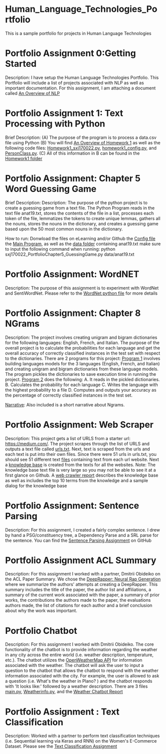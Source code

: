 # Human_Language_Technologies_Portfolio
This is a sample portfolio for projects in Human Language Technologies

# Portfolio Assignment 0:Getting Started
Description: I have setup the Human Language Technologies Portfolio. This Portfolio will include a list of projects associated with NLP as well as important documentation.
For this assignment, I am attaching a document called
[An Overview of NLP](https://github.com/surajjanakiraman/Human_Language_Technologies_Portfolio/blob/main/sxj170022PortfolioAssignment0GettingStarted/sxj170022An%20Overview%20of%20NLP.pdf)


# Portfolio Assignment 1: Text Processing with Python
Brief Description:
(A) The purpose of the program is to process a data.csv file using
Python
(B) You will find [An Overview of Homework 1](https://github.com/surajjanakiraman/Human_Language_Technologies_Portfolio/blob/main/sxj170022PortfolioAssignment1/Overview%20of%20Homework1.txt) as well as
the following code files: [Homework1_sxj170022.py](https://github.com/surajjanakiraman/Human_Language_Technologies_Portfolio/blob/main/sxj170022PortfolioAssignment1/Homework1_sxj170022.py), [homework1_config.py](https://github.com/surajjanakiraman/Human_Language_Technologies_Portfolio/blob/main/sxj170022PortfolioAssignment1/homework1_config.py), and [PersonClass.py](https://github.com/surajjanakiraman/Human_Language_Technologies_Portfolio/blob/main/sxj170022PortfolioAssignment1/PersonClass.py).
(C) All of this information in B can be found in the [Homework1 folder](https://github.com/surajjanakiraman/Human_Language_Technologies_Portfolio/tree/main/sxj170022PortfolioAssignment1)


# Portfolio Assignment: Chapter 5 Word Guessing Game
Brief Description:
Description: The purpose of the python project is to create a guessing game from a text file. The Python Program reads in the text file anat19.txt, stores the contents of the file in a list,
 processes each token of the file, lemmatizes the tokens to create unique lemmas, gathers all the nouns,
stores the nouns in the dictionary, and creates a guessing game based upon the 50 most common nouns in the dictionary.

How to run: Donwload the files on eLearning and/or Github the
[Config file](https://github.com/surajjanakiraman/Human_Language_Technologies_Portfolio/blob/main/sxj170022_PortfolioChapter5_GuessingGame/PortfolioChapter5_GuessingGame_config.py)
the [Main Program](https://github.com/surajjanakiraman/Human_Language_Technologies_Portfolio/blob/main/sxj170022_PortfolioChapter5_GuessingGame/sxj170022_PortfolioChapter5_GuessingGame.py), as well as the [data folder](https://github.com/surajjanakiraman/Human_Language_Technologies_Portfolio/tree/main/sxj170022_PortfolioChapter5_GuessingGame/data) containing anat19.txt
 make sure to input the following command when running:
 python sxj170022_PortfolioChapter5_GuessingGame.py data/anat19.txt

# Portfolio Assignment: WordNET
Description: The purpose of this assignment is to experiment with
WordNet and SentiWordNet.
Please refer to the [WordNet python file](https://github.com/surajjanakiraman/Human_Language_Technologies_Portfolio/blob/main/sxj170022_AssignmentWordnet.ipynb) for more details

# Portfolio Assignment: Chapter 8 NGrams
Description: The project involves creating unigram and bigram dictionaries for the following languages: English, French, and Italian. The purpose of the overall project is to calculate the probabilities for each language and get the overall accuracy of correctly classified instances in the test set with respect to the dictionaries.
There are 2 programs for this project:
[Program 1](https://github.com/surajjanakiraman/Human_Language_Technologies_Portfolio/blob/main/sxj170022_PortfolioAssignment_NGrams/program1.py) involves building languages models for the 3 languages (English, French, and Italian) and creating unigram and bigram dictionaries from these language models. The program pickles the dictionaries to save execution time in running the project.
[Program 2](https://github.com/surajjanakiraman/Human_Language_Technologies_Portfolio/blob/main/sxj170022_PortfolioAssignment_NGrams/program2.py) does the following:
 A. It reads in the pickled dictionaries.
 B. Calculates the probability for each language
 C. Writes the language with the highest probability to a file
 D. Computes and outputs your accuracy as the percentage of correctly classified instances in the test set.

 [Narrative](https://github.com/surajjanakiraman/Human_Language_Technologies_Portfolio/blob/main/sxj170022_PortfolioAssignment_NGrams/Ngrams.pdf): Also included is a short narrative about Ngrams.


# Portfolio Assignment: Web Scraper
Description: This project gets a list of URLS from a starter url:
 https://medium.com/. The project scrapes through the list of URLS and outputs a text file called [urls.txt](https://github.com/surajjanakiraman/Human_Language_Technologies_Portfolio/blob/main/sxj170022_PortfolioAssignment_WebScraper/Web_scraper/urls.txt). Next, text is scraped from the urls and each text is put into their own files. Since there were 51 urls in urls.txt, you should see 51 different text [files](https://github.com/surajjanakiraman/Human_Language_Technologies_Portfolio/tree/main/sxj170022_PortfolioAssignment_WebScraper/Web_scraper/files) containing text from each url website.
Next a [knowledge base](https://github.com/surajjanakiraman/Human_Language_Technologies_Portfolio/blob/main/sxj170022_PortfolioAssignment_WebScraper/Web_scraper/knowledge_base.txt) is created from the texts for all the websites. Note: The knowledge base text file is very large so you may not be able to see it at a first glance on Github.
A [web crawler report](https://github.com/surajjanakiraman/Human_Language_Technologies_Portfolio/blob/main/sxj170022_PortfolioAssignment_WebScraper/Web_crawler_Report.docx) describes the knowledge base as well as includes the top 10 terms from the knowledge and a sample dialog for the knowledge base


# Portfolio Assignment: Sentence Parsing
Description: For this assignment, I created a fairly complex sentence.  I drew by hand a PSG/constituency tree, a Dependency Parse and a SRL parse for the sentence. You can find the [Sentence Parsing Assignment](https://github.com/surajjanakiraman/Human_Language_Technologies_Portfolio/blob/main/sxj170022_Sentence%20Parsing%20Assignment/sxj170022_SentenceParsingAssignment.pdf) on GitHub

# Portfolio Assignment ACL Summary
Description: For this assignment I worked with a partner, Dmitrii Obideiko on the ACL Paper Summary. We chose the [DeepRapper: Neural Rap Generation](https://github.com/surajjanakiraman/Human_Language_Technologies_Portfolio/blob/main/sxj170022_Portfolio%20ACL%20Paper%20Summary/Portfolio%20ACL%20Paper%20Summary.docx) where we summarize the authors' attempts at creating a DeepRapper. This summary includes the title of the paper, the author list and affiliations, a summary of the current work associated with the paper, a summary of prior works, the contributions the authors made to the paper, the evaluations authors made, the list of citations for each author and a brief conclusion about why the work was important. 

# Portfolio Chatbot
Description: For this assignment I worked with Dmitrii Obideiko. The core functionality of the chatbot is to provide information regarding the weather in any city across the entire world (i.e. weather description, temperature, etc.). The chatbot utilizes the [OpenWeatherMap API](https://openweathermap.org/api) for information associated with the weather. The chatbot will ask the user to input a question to the chatbot that allows the chatbot to respond with the weather information associated with the city. For example, the user is allowed to ask a question (i.e. What's the weather in Plano? ) and the chatbot responds with 'It looks like:' followed by a weather description. There are 3 files [main.py](https://github.com/surajjanakiraman/Human_Language_Technologies_Portfolio/blob/main/Portfolio%20Chatbot/main.py), [Weatherinfo.py](https://github.com/surajjanakiraman/Human_Language_Technologies_Portfolio/blob/main/Portfolio%20Chatbot/WeatherInfo.py), and the [Weather Chatbot Report](https://github.com/surajjanakiraman/Human_Language_Technologies_Portfolio/blob/main/Portfolio%20Chatbot/Weather%20Forcast%20Chat%20Bot.docx)

# Portfolio Assignment : Text Classification
Description: Worked with a partner to perform text classification techniques (i.e. Sequential learning via Keras and RNN) on the 
Women's E-Commerce Dataset. Please see the [Text Classification Assignment](https://github.com/surajjanakiraman/Human_Language_Technologies_Portfolio/blob/main/Text%20Classification%20Assignment/TextClassification.ipynb_-_Colaboratory.pdf)

